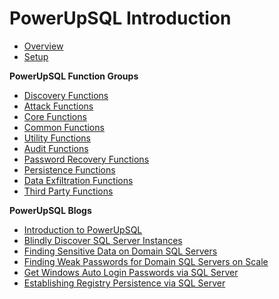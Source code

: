 # **PowerUpSQL Introduction**

* [Overview](https://github.com/NetSPI/PowerUpSQL/wiki)
* [Setup](https://github.com/NetSPI/PowerUpSQL/wiki/Setting-Up-PowerUpSQL)

**PowerUpSQL Function Groups**

* [Discovery Functions](https://github.com/NetSPI/PowerUpSQL/wiki/Discovery-Functions)
* [Attack Functions](https://github.com/NetSPI/PowerUpSQL/wiki/Primary-Attack-Functions)
* [Core Functions](https://github.com/NetSPI/PowerUpSQL/wiki/Core-Functions)
* [Common Functions](https://github.com/NetSPI/PowerUpSQL/wiki/Common-Functions)
* [Utility Functions](https://github.com/NetSPI/PowerUpSQL/wiki/Utility-Functions)
* [Audit Functions](https://github.com/NetSPI/PowerUpSQL/wiki/Audit-Functions)
* [Password Recovery Functions](https://github.com/NetSPI/PowerUpSQL/wiki/Password-Recovery-Functions)
* [Persistence Functions](https://github.com/NetSPI/PowerUpSQL/wiki/Persistence-Functions)
* [Data Exfiltration Functions](https://github.com/NetSPI/PowerUpSQL/wiki/Data-Exfiltration-Functions)
* [Third Party Functions](https://github.com/NetSPI/PowerUpSQL/wiki/Third-Party-Functions)

**PowerUpSQL Blogs**

* [Introduction to PowerUpSQL](https://blog.netspi.com/powerupsql-powershell-toolkit-attacking-sql-server/)
* [Blindly Discover SQL Server Instances](https://blog.netspi.com/blindly-discover-sql-server-instances-powerupsql/)
* [Finding Sensitive Data on Domain SQL Servers](https://blog.netspi.com/finding-sensitive-data-domain-sql-servers-using-powerupsql/)
* [Finding Weak Passwords for Domain SQL Servers on Scale](https://blog.netspi.com/identifying-domain-sql-servers-configured-with-weak-passwords-on-scale-using-powerupsql/)
* [Get Windows Auto Login Passwords via SQL Server](https://blog.netspi.com/get-windows-auto-login-passwords-via-sql-server-powerupsql/)
* [Establishing Registry Persistence via SQL Server](https://blog.netspi.com/establishing-registry-persistence-via-sql-server-powerupsql/)